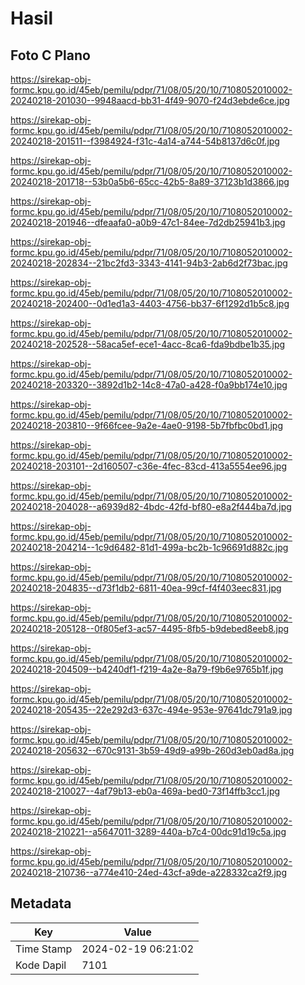 # Hasil

## Foto C Plano

https://sirekap-obj-formc.kpu.go.id/45eb/pemilu/pdpr/71/08/05/20/10/7108052010002-20240218-201030--9948aacd-bb31-4f49-9070-f24d3ebde6ce.jpg

https://sirekap-obj-formc.kpu.go.id/45eb/pemilu/pdpr/71/08/05/20/10/7108052010002-20240218-201511--f3984924-f31c-4a14-a744-54b8137d6c0f.jpg

https://sirekap-obj-formc.kpu.go.id/45eb/pemilu/pdpr/71/08/05/20/10/7108052010002-20240218-201718--53b0a5b6-65cc-42b5-8a89-37123b1d3866.jpg

https://sirekap-obj-formc.kpu.go.id/45eb/pemilu/pdpr/71/08/05/20/10/7108052010002-20240218-201946--dfeaafa0-a0b9-47c1-84ee-7d2db25941b3.jpg

https://sirekap-obj-formc.kpu.go.id/45eb/pemilu/pdpr/71/08/05/20/10/7108052010002-20240218-202834--21bc2fd3-3343-4141-94b3-2ab6d2f73bac.jpg

https://sirekap-obj-formc.kpu.go.id/45eb/pemilu/pdpr/71/08/05/20/10/7108052010002-20240218-202400--0d1ed1a3-4403-4756-bb37-6f1292d1b5c8.jpg

https://sirekap-obj-formc.kpu.go.id/45eb/pemilu/pdpr/71/08/05/20/10/7108052010002-20240218-202528--58aca5ef-ece1-4acc-8ca6-fda9bdbe1b35.jpg

https://sirekap-obj-formc.kpu.go.id/45eb/pemilu/pdpr/71/08/05/20/10/7108052010002-20240218-203320--3892d1b2-14c8-47a0-a428-f0a9bb174e10.jpg

https://sirekap-obj-formc.kpu.go.id/45eb/pemilu/pdpr/71/08/05/20/10/7108052010002-20240218-203810--9f66fcee-9a2e-4ae0-9198-5b7fbfbc0bd1.jpg

https://sirekap-obj-formc.kpu.go.id/45eb/pemilu/pdpr/71/08/05/20/10/7108052010002-20240218-203101--2d160507-c36e-4fec-83cd-413a5554ee96.jpg

https://sirekap-obj-formc.kpu.go.id/45eb/pemilu/pdpr/71/08/05/20/10/7108052010002-20240218-204028--a6939d82-4bdc-42fd-bf80-e8a2f444ba7d.jpg

https://sirekap-obj-formc.kpu.go.id/45eb/pemilu/pdpr/71/08/05/20/10/7108052010002-20240218-204214--1c9d6482-81d1-499a-bc2b-1c96691d882c.jpg

https://sirekap-obj-formc.kpu.go.id/45eb/pemilu/pdpr/71/08/05/20/10/7108052010002-20240218-204835--d73f1db2-6811-40ea-99cf-f4f403eec831.jpg

https://sirekap-obj-formc.kpu.go.id/45eb/pemilu/pdpr/71/08/05/20/10/7108052010002-20240218-205128--0f805ef3-ac57-4495-8fb5-b9debed8eeb8.jpg

https://sirekap-obj-formc.kpu.go.id/45eb/pemilu/pdpr/71/08/05/20/10/7108052010002-20240218-204509--b4240df1-f219-4a2e-8a79-f9b6e9765b1f.jpg

https://sirekap-obj-formc.kpu.go.id/45eb/pemilu/pdpr/71/08/05/20/10/7108052010002-20240218-205435--22e292d3-637c-494e-953e-97641dc791a9.jpg

https://sirekap-obj-formc.kpu.go.id/45eb/pemilu/pdpr/71/08/05/20/10/7108052010002-20240218-205632--670c9131-3b59-49d9-a99b-260d3eb0ad8a.jpg

https://sirekap-obj-formc.kpu.go.id/45eb/pemilu/pdpr/71/08/05/20/10/7108052010002-20240218-210027--4af79b13-eb0a-469a-bed0-73f14ffb3cc1.jpg

https://sirekap-obj-formc.kpu.go.id/45eb/pemilu/pdpr/71/08/05/20/10/7108052010002-20240218-210221--a5647011-3289-440a-b7c4-00dc91d19c5a.jpg

https://sirekap-obj-formc.kpu.go.id/45eb/pemilu/pdpr/71/08/05/20/10/7108052010002-20240218-210736--a774e410-24ed-43cf-a9de-a228332ca2f9.jpg


## Metadata

| Key        | Value               |
| ---------- | ------------------- |
| Time Stamp | 2024-02-19 06:21:02 |
| Kode Dapil | 7101                |



